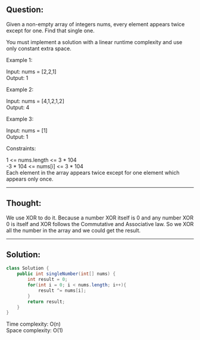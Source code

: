 ## Question:
Given a non-empty array of integers nums, every element appears twice except for one. Find that single one.  

You must implement a solution with a linear runtime complexity and use only constant extra space.   

Example 1:  

Input: nums = [2,2,1]  
Output: 1  

Example 2:  

Input: nums = [4,1,2,1,2]  
Output: 4  

Example 3:  

Input: nums = [1]  
Output: 1  

Constraints:  

1 <= nums.length <= 3 * 104  
-3 * 104 <= nums[i] <= 3 * 104  
Each element in the array appears twice except for one element which appears only once.  

---
## Thought:
We use XOR to do it. Because a number XOR itself is 0 and any number XOR 0 is itself and XOR follows the Commutative and Associative law.
So we XOR all the number in the array and we could get the result.

---
## Solution:
```Java
class Solution {
    public int singleNumber(int[] nums) {
        int result = 0;
        for(int i = 0; i < nums.length; i++){
            result ^= nums[i];
        }
        return result;
    }
}
```
Time complexity: O(n)  
Space complexity: O(1)
